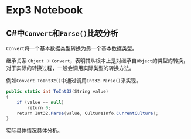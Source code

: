 # Exp3 Notebook

## C#中`Convert`和`Parse()`比较分析

`Convert`将一个基本数据类型转换为另一个基本数据类型。

继承关系 `Object` → `Convert`，表明其从根本上是对继承自`Object`的类型的转换，对于实际的转换过程，一般会调用实际类型的转换方法。

例如`Convert.ToInt32()`中通过调用`Int32.Parse()`来实现。

```csharp
public static int ToInt32(String value) 
{
    if (value == null)
        return 0;
    return Int32.Parse(value, CultureInfo.CurrentCulture);
}
```

实际具体情况具体分析。


